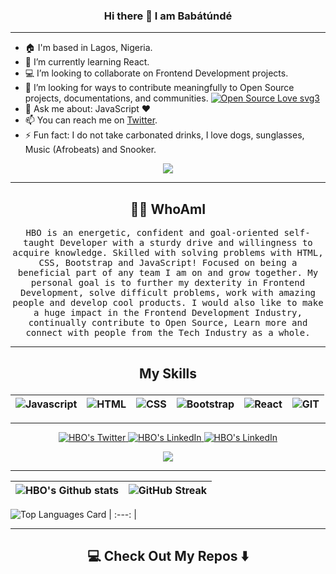 ### <p align='center'> Hi there 👋 I am Babátúndé</p>
<!-- ![hbo](https://user-images.githubusercontent.com/105541302/184447490-f249bc52-23fa-4249-abed-8d8d2b97392b.png) -->

---

- 🏠 I'm based in Lagos, Nigeria.
- 🌱 I’m currently learning React.
- 💻 I’m looking to collaborate on Frontend Development projects.
- 👯 I’m looking for ways to contribute meaningfully to Open Source projects, documentations, and communities. [![Open Source Love svg3](https://badges.frapsoft.com/os/v3/open-source.svg?v=103)](https://github.com/ellerbrock/open-source-badges/)
- 💬 Ask me about: JavaScript ❤️
- 📫 You can reach me on [Twitter](https://twitter.com/badbatunde).
- ⚡ Fun fact: I do not take carbonated drinks, I love dogs, sunglasses, Music (Afrobeats) and Snooker.

<!-- Typing SVG -->
<p align="center">
  <img src="https://readme-typing-svg.herokuapp.com?font=Helvetica&size=28&duration=6500&color=0B3B8E&center=true&vCenter=true&width=450&lines=Frontend+Engineer...+;Learning!+Building!+Documenting!+%F0%9F%92%A1">
</p>

---

<h2 align="center"> 👨‍💻 WhoAmI</h2>
<p align="center">
  <samp>HBO is an energetic, confident and goal-oriented self-taught Developer with a sturdy drive and willingness to acquire knowledge. 
  Skilled with solving problems with HTML, CSS, Bootstrap and JavaScript! Focused on being a beneficial part of any team I am on and grow together.
My personal goal is to further my dexterity in Frontend Development, solve difficult problems, work with amazing people and develop cool products.
I would also like to make a huge impact in the Frontend Development Industry, continually contribute to Open Source, Learn more and connect with people from the Tech Industry as a whole.
  </samp>
  <br> 
  </p>

---

## <p align="center"> My Skills </p>
<div align="center">

|   ![Javascript](https://img.shields.io/badge/javscript-%F7DF1E.svg?style=for-the-badge&logo=javascript&logoColor=black&color=F7DF1E) |   ![HTML](https://img.shields.io/badge/html5-%3776AB.svg?style=for-the-badge&logo=html5&logoColor=white&color=E34F26) |   ![CSS](https://img.shields.io/badge/css3-%1572B6.svg?style=for-the-badge&logo=css3&logoColor=white&color=1572B6) |   ![Bootstrap](https://img.shields.io/badge/bootstrap-%3776AB.svg?style=for-the-badge&logo=bootstrap&logoColor=white&color=563D7C) |  ![React](https://img.shields.io/badge/react-%3776AB.svg?style=for-the-badge&logo=react&logoColor=white&color=123DAB) |  ![GIT](https://img.shields.io/badge/git-%3776AB.svg?style=for-the-badge&logo=git&logoColor=white&color=F05032) 
| :---: | :---: | :---: | :---: | :---: | :--: |
</div>

---

<!-- Contact Me section-->
<p align="center">
  <a href="http://twitter.com/badbatunde">
    <img src="https://img.shields.io/twitter/follow/badbatunde?label=Twitter&logo=twitter&style=for-the-badge&color=blue" alt="HBO's Twitter"/>
  </a>
  <a href="https://linkedin.com/in/badbatunde">
      <img
      src="https://img.shields.io/badge/LinkedIn-HBO-purple?label=LinkedIn&logo=linkedin&style=for-the-badge&color=blue" alt="HBO's LinkedIn"/>
 </a>
  <a href="mailto:hb.oyesile@gmail.com">
      <img
      src="https://img.shields.io/badge/Gmail-HBO-purple?label=Gmail&logo=gmail&style=for-the-badge&color=blue" alt="HBO's LinkedIn"/>
 </a>
 
<div align="center">
<a href="https://twitter.com/badbatunde">
  <img src="https://github-readme-twitter.gazf.vercel.app/api?id=badbatunde&show_reply=off&show_retweet=off"/>
</a>
</div>
</p>

---

|   ![HBO's Github stats](https://github-readme-stats.vercel.app/api?username=Badbatunde&theme=tokyonight&show_icons=true&count_private=true) | ![GitHub Streak](https://github-readme-streak-stats.herokuapp.com?user=Badbatunde&theme=neon-palenight&hide_border=true)
| :---: |:---: |

![Top Languages Card](https://github-readme-stats.vercel.app/api/top-langs/?username=Badbatunde&theme=tokyonight&layout=compact)
| :---: |

---

<!-- ## Repos -->
<h2  align="center">💻 Check Out My Repos ⬇️ </h2>

<!-- |   [![Calculator](https://github-readme-stats.vercel.app/api/pin/?username=Badbatunde&repo=Calculator&show_owner=true)](https://github.com/Badbatunde/Calculator) |[![Etch a Sketch](https://github-readme-stats.vercel.app/api/pin/?username=Badbatunde&repo=Etch-a-Sketch&show_owner=true)](https://github.com/Badbatunde/Etch-a-Sketch)
| :---: | :---: | -->

